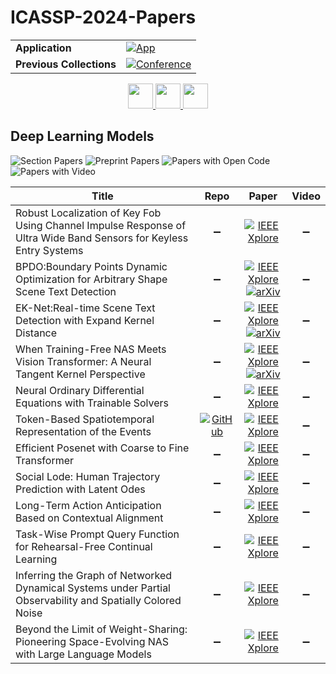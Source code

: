 # ICASSP-2024-Papers

<table>
    <tr>
        <td><strong>Application</strong></td>
        <td>
            <a href="https://huggingface.co/spaces/DmitryRyumin/NewEraAI-Papers" style="float:left;">
                <img src="https://img.shields.io/badge/🤗-NewEraAI--Papers-FFD21F.svg" alt="App" />
            </a>
        </td>
    </tr>
    <tr>
        <td><strong>Previous Collections</strong></td>
        <td>
            <a href="https://github.com/DmitryRyumin/ICASSP-2023-24-Papers/blob/main/README_2023.md">
                <img src="http://img.shields.io/badge/ICASSP-2023-0073AE.svg" alt="Conference">
            </a>
        </td>
    </tr>
</table>

<div align="center">
    <a href="https://github.com/DmitryRyumin/ICASSP-2023-24-Papers/blob/main/sections/2024/main/SLP-L13.md">
        <img src="https://cdn.jsdelivr.net/gh/DmitryRyumin/NewEraAI-Papers@main/images/left.svg" width="40" alt="" />
    </a>
    <a href="https://github.com/DmitryRyumin/ICASSP-2023-24-Papers/">
        <img src="https://cdn.jsdelivr.net/gh/DmitryRyumin/NewEraAI-Papers@main/images/home.svg" width="40" alt="" />
    </a>
    <a href="https://github.com/DmitryRyumin/ICASSP-2023-24-Papers/blob/main/sections/2024/main/SPCOM-L2.md">
        <img src="https://cdn.jsdelivr.net/gh/DmitryRyumin/NewEraAI-Papers@main/images/right.svg" width="40" alt="" />
    </a>
</div>

## Deep Learning Models

![Section Papers](https://img.shields.io/badge/Section%20Papers-soon-42BA16) ![Preprint Papers](https://img.shields.io/badge/Preprint%20Papers-soon-b31b1b) ![Papers with Open Code](https://img.shields.io/badge/Papers%20with%20Open%20Code-soon-1D7FBF) ![Papers with Video](https://img.shields.io/badge/Papers%20with%20Video-0-FF0000)

| **Title** | **Repo** | **Paper** | **Video** |
|-----------|:--------:|:---------:|:---------:|
| Robust Localization of Key Fob Using Channel Impulse Response of Ultra Wide Band Sensors for Keyless Entry Systems | :heavy_minus_sign: | [![IEEE Xplore](https://img.shields.io/badge/IEEE-10447854-E4A42C.svg)](https://ieeexplore.ieee.org/document/10447854) | :heavy_minus_sign: |
| BPDO:Boundary Points Dynamic Optimization for Arbitrary Shape Scene Text Detection | :heavy_minus_sign: | [![IEEE Xplore](https://img.shields.io/badge/IEEE-10447371-E4A42C.svg)](https://ieeexplore.ieee.org/document/10447371) <br/> [![arXiv](https://img.shields.io/badge/arXiv-2401.09997-b31b1b.svg)](https://arxiv.org/abs/2401.09997) | :heavy_minus_sign: |
| EK-Net:Real-time Scene Text Detection with Expand Kernel Distance | :heavy_minus_sign: | [![IEEE Xplore](https://img.shields.io/badge/IEEE-10448354-E4A42C.svg)](https://ieeexplore.ieee.org/document/10448354) <br/> [![arXiv](https://img.shields.io/badge/arXiv-2401.11704-b31b1b.svg)](https://arxiv.org/abs/2401.11704) | :heavy_minus_sign: |
| When Training-Free NAS Meets Vision Transformer: A Neural Tangent Kernel Perspective | :heavy_minus_sign: | [![IEEE Xplore](https://img.shields.io/badge/IEEE-10447479-E4A42C.svg)](https://ieeexplore.ieee.org/document/10447479) <br/> [![arXiv](https://img.shields.io/badge/arXiv-2405.04536-b31b1b.svg)](https://arxiv.org/abs/2405.04536) | :heavy_minus_sign: |
| Neural Ordinary Differential Equations with Trainable Solvers | :heavy_minus_sign: | [![IEEE Xplore](https://img.shields.io/badge/IEEE-10446364-E4A42C.svg)](https://ieeexplore.ieee.org/document/10446364) | :heavy_minus_sign: |
| Token-Based Spatiotemporal Representation of the Events | [![GitHub](https://img.shields.io/github/stars/NJUVISION/EventTransformer?style=flat)](https://github.com/NJUVISION/EventTransformer) | [![IEEE Xplore](https://img.shields.io/badge/IEEE-10447951-E4A42C.svg)](https://ieeexplore.ieee.org/document/10447951) | :heavy_minus_sign: |
| Efficient Posenet with Coarse to Fine Transformer | :heavy_minus_sign: | [![IEEE Xplore](https://img.shields.io/badge/IEEE-10448008-E4A42C.svg)](https://ieeexplore.ieee.org/document/10448008) | :heavy_minus_sign: |
| Social Lode: Human Trajectory Prediction with Latent Odes | :heavy_minus_sign: | [![IEEE Xplore](https://img.shields.io/badge/IEEE-10446317-E4A42C.svg)](https://ieeexplore.ieee.org/document/10446317) | :heavy_minus_sign: |
| Long-Term Action Anticipation Based on Contextual Alignment | :heavy_minus_sign: | [![IEEE Xplore](https://img.shields.io/badge/IEEE-10445978-E4A42C.svg)](https://ieeexplore.ieee.org/document/10445978) | :heavy_minus_sign: |
| Task-Wise Prompt Query Function for Rehearsal-Free Continual Learning | :heavy_minus_sign: | [![IEEE Xplore](https://img.shields.io/badge/IEEE-10446403-E4A42C.svg)](https://ieeexplore.ieee.org/document/10446403) | :heavy_minus_sign: |
| Inferring the Graph of Networked Dynamical Systems under Partial Observability and Spatially Colored Noise | :heavy_minus_sign: | [![IEEE Xplore](https://img.shields.io/badge/IEEE-10448293-E4A42C.svg)](https://ieeexplore.ieee.org/document/10448293) | :heavy_minus_sign: |
| Beyond the Limit of Weight-Sharing: Pioneering Space-Evolving NAS with Large Language Models | :heavy_minus_sign: | [![IEEE Xplore](https://img.shields.io/badge/IEEE-10448075-E4A42C.svg)](https://ieeexplore.ieee.org/document/10448075) | :heavy_minus_sign: |
